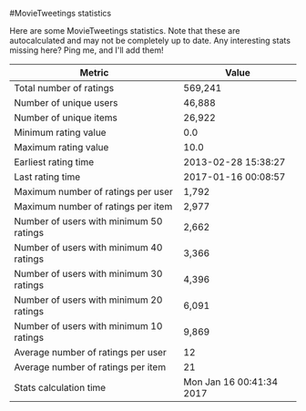 #MovieTweetings statistics

Here are some MovieTweetings statistics. Note that these are autocalculated and may not be completely up to date. Any interesting stats missing here? Ping me, and I'll add them!

Metric | Value
--- | ---
Total number of ratings                 | 569,241
Number of unique users                  | 46,888
Number of unique items                  | 26,922
Minimum rating value                    | 0.0
Maximum rating value                    | 10.0
Earliest rating time                    | 2013-02-28 15:38:27
Last rating time                        | 2017-01-16 00:08:57
Maximum number of ratings per user      | 1,792
Maximum number of ratings per item      | 2,977
Number of users with minimum 50 ratings | 2,662
Number of users with minimum 40 ratings | 3,366
Number of users with minimum 30 ratings | 4,396
Number of users with minimum 20 ratings | 6,091
Number of users with minimum 10 ratings | 9,869
Average number of ratings per user      | 12
Average number of ratings per item      | 21
Stats calculation time                  | Mon Jan 16 00:41:34 2017

